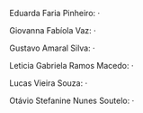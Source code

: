 Eduarda Faria Pinheiro:
·

Giovanna Fabíola Vaz: 
· 

Gustavo Amaral Silva:
· 


Leticia Gabriela Ramos Macedo:
· 

Lucas Vieira Souza:
· 

Otávio Stefanine Nunes Soutelo:
· 
